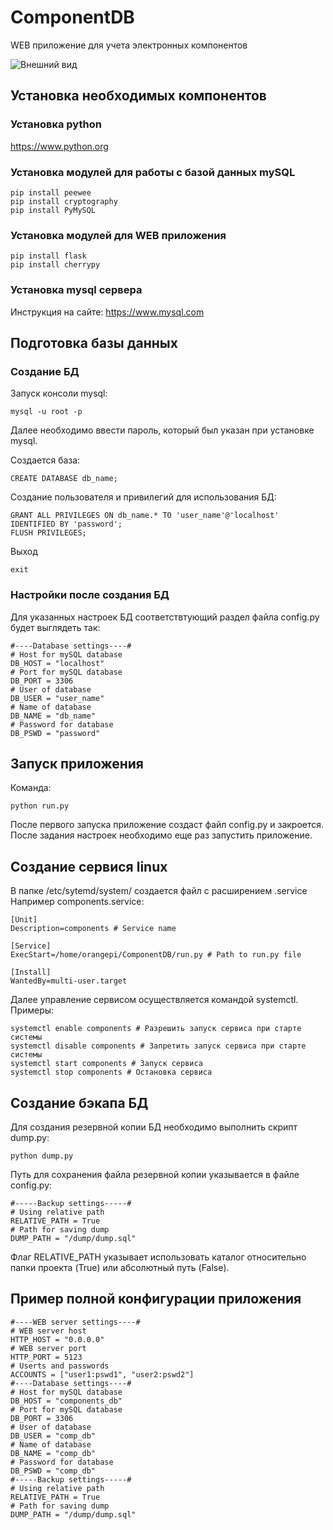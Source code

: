 # ComponentDB
WEB приложение для учета электронных компонентов

![Внешний вид](preview.png)

## Установка необходимых компонентов

### Установка python
https://www.python.org
### Установка модулей для работы с базой данных mySQL
```
pip install peewee
pip install cryptography
pip install PyMySQL
```

### Установка модулей для WEB приложения

```
pip install flask
pip install cherrypy
```
### Установка mysql сервера
Инструкция на сайте: https://www.mysql.com

## Подготовка базы данных
### Создание БД
Запуск консоли mysql:
```
mysql -u root -p
```
Далее необходимо ввести пароль, который был указан при установке mysql.

Создается база:
```
CREATE DATABASE db_name;
```
Создание пользователя и привилегий для использования БД:
```
GRANT ALL PRIVILEGES ON db_name.* TO 'user_name'@'localhost' IDENTIFIED BY 'password';
FLUSH PRIVILEGES;
```
Выход
```
exit
```

### Настройки после создания БД
Для указанных настроек БД соответствтующий раздел файла config.py будет выглядеть так:
```
#----Database settings----#
# Host for mySQL database
DB_HOST = "localhost"
# Port for mySQL database
DB_PORT = 3306
# User of database
DB_USER = "user_name"
# Name of database
DB_NAME = "db_name"
# Password for database
DB_PSWD = "password"

```

## Запуск приложения
Команда:
```
python run.py
```
После первого запуска приложение создаст файл config.py и закроется. После задания настроек необходимо еще раз запустить приложение.
## Создание сервися linux

В папке /etc/sytemd/system/ создается файл с расширением .service
Например components.service:
```
[Unit]
Description=components # Service name

[Service]
ExecStart=/home/orangepi/ComponentDB/run.py # Path to run.py file

[Install]
WantedBy=multi-user.target
```
Далее управление сервисом осуществляется командой systemctl.
Примеры:
```
systemctl enable components # Разрешить запуск сервиса при старте системы
systemctl disable components # Запретить запуск сервиса при старте системы
systemctl start components # Запуск сервиса
systemctl stop components # Остановка сервиса
```
## Создание бэкапа БД
Для создания резервной копии БД необходимо выполнить скрипт dump.py:
```
python dump.py
```
Путь для сохранения файла резервной копии указывается в файле config.py:

```
#-----Backup settings-----#
# Using relative path
RELATIVE_PATH = True
# Path for saving dump
DUMP_PATH = "/dump/dump.sql"
```

Флаг RELATIVE_PATH указывает использовать каталог относительно папки проекта (True) или абсолютный путь (False).


## Пример полной конфигурации приложения

```
#----WEB server settings----#
# WEB server host
HTTP_HOST = "0.0.0.0"
# WEB server port
HTTP_PORT = 5123
# Userts and passwords
ACCOUNTS = ["user1:pswd1", "user2:pswd2"]
#----Database settings----#
# Host for mySQL database
DB_HOST = "components_db"
# Port for mySQL database
DB_PORT = 3306
# User of database
DB_USER = "comp_db"
# Name of database
DB_NAME = "comp_db"
# Password for database
DB_PSWD = "comp_db"
#-----Backup settings-----#
# Using relative path
RELATIVE_PATH = True
# Path for saving dump
DUMP_PATH = "/dump/dump.sql"

```